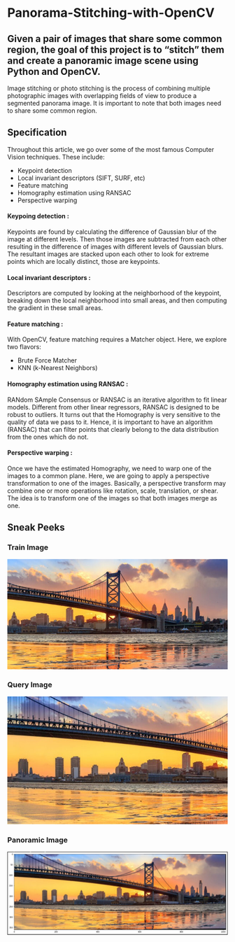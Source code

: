 # Panorama-Stitching-with-OpenCV
## Given a pair of images that share some common region, the goal of this project is to “stitch” them and create a panoramic image scene using Python and OpenCV. 

Image stitching or photo stitching is the process of combining multiple photographic images with overlapping fields of view to produce a segmented panorama image. It is important to note that both images need to share some common region.

## Specification 
Throughout this article, we go over some of the most famous Computer Vision techniques. These include:
* Keypoint detection
* Local invariant descriptors (SIFT, SURF, etc)
* Feature matching
* Homography estimation using RANSAC
* Perspective warping

#### Keypoing detection : 
Keypoints are found by calculating the difference of Gaussian blur of the image at different levels. Then those images are subtracted from each other resulting in the difference of images with different levels of Gaussian blurs. The resultant images are stacked upon each other to look for extreme points which are locally distinct, those are keypoints. 

#### Local invariant descriptors :
Descriptors are computed by looking at the neighborhood of the keypoint, breaking down the local neighborhood into small areas, and then computing the gradient in these small areas.

#### Feature matching :
With OpenCV, feature matching requires a Matcher object. Here, we explore two flavors:
* Brute Force Matcher
* KNN (k-Nearest Neighbors)

#### Homography estimation using RANSAC :
RANdom SAmple Consensus or RANSAC is an iterative algorithm to fit linear models. Different from other linear regressors, RANSAC is designed to be robust to outliers. It turns out that the Homography is very sensitive to the quality of data we pass to it. Hence, it is important to have an algorithm (RANSAC) that can filter points that clearly belong to the data distribution from the ones which do not.

#### Perspective warping :
Once we have the estimated Homography, we need to warp one of the images to a common plane. Here, we are going to apply a perspective transformation to one of the images. Basically, a perspective transform may combine one or more operations like rotation, scale, translation, or shear. The idea is to transform one of the images so that both images merge as one.

## Sneak Peeks 
### Train Image 
![](sneakpeeks/panorama(train).jpg)

### Query Image 
![](sneakpeeks/panorama(query).jpg)

### Panoramic Image 
![](sneakpeeks/panorama(stitch).jpg)
